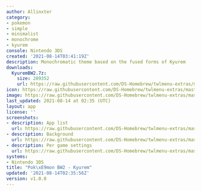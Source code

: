 ```yaml
---
author: Allinxter
category:
- pokemon
- simple
- minimalist
- monochrome
- kyurem
console: Nintendo 3DS
created: '2021-08-14T03:41:19Z'
description: Monochromatic theme based on the fused forms of Kyurem
downloads:
  KyuremBW2.7z:
    size: 289352
    url: https://raw.githubusercontent.com/DS-Homebrew/twlmenu-extras/master/_nds/TWiLightMenu/3dsmenu/themes/KyuremBW2.7z
icon: https://raw.githubusercontent.com/DS-Homebrew/twlmenu-extras/master/_nds/TWiLightMenu/3dsmenu/themes/meta/KyuremBW2/icon.png
image: https://raw.githubusercontent.com/DS-Homebrew/twlmenu-extras/master/_nds/TWiLightMenu/3dsmenu/themes/meta/KyuremBW2/icon.png
last_updated: 2021-08-14 at 02:35 (UTC)
layout: app
license: ''
screenshots:
- description: App list
  url: https://raw.githubusercontent.com/DS-Homebrew/twlmenu-extras/master/_nds/TWiLightMenu/3dsmenu/themes/meta/KyuremBW2/screenshots/app-list.png
- description: Background
  url: https://raw.githubusercontent.com/DS-Homebrew/twlmenu-extras/master/_nds/TWiLightMenu/3dsmenu/themes/meta/KyuremBW2/screenshots/background.png
- description: Per game settings
  url: https://raw.githubusercontent.com/DS-Homebrew/twlmenu-extras/master/_nds/TWiLightMenu/3dsmenu/themes/meta/KyuremBW2/screenshots/per-game-settings.png
systems:
- Nintendo 3DS
title: "Pok\xE9mon BW2 - Kyurem"
updated: '2021-08-14T02:35:56Z'
version: v1.0.0
---
```

